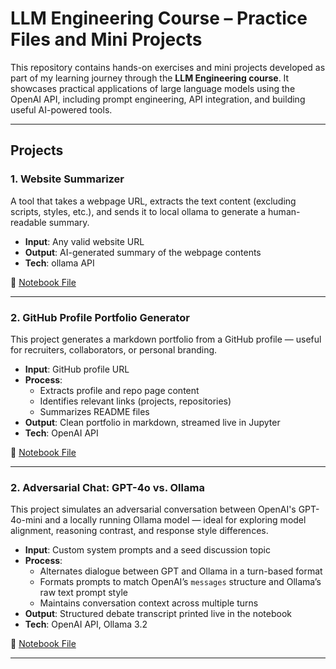 # LLM Engineering Course – Practice Files and Mini Projects

This repository contains hands-on exercises and mini projects developed as part of my learning journey through the **LLM Engineering course**. It showcases practical applications of large language models using the OpenAI API, including prompt engineering, API integration, and building useful AI-powered tools.

---

## Projects

### 1. Website Summarizer

A tool that takes a webpage URL, extracts the text content (excluding scripts, styles, etc.), and sends it to local ollama to generate a human-readable summary.

- **Input**: Any valid website URL
- **Output**: AI-generated summary of the webpage contents
- **Tech**: ollama API

📄 [Notebook File](./Week%201/Website%20Summarization.ipynb)

---

### 2. GitHub Profile Portfolio Generator

This project generates a markdown portfolio from a GitHub profile — useful for recruiters, collaborators, or personal branding.

- **Input**: GitHub profile URL
- **Process**:
  - Extracts profile and repo page content
  - Identifies relevant links (projects, repositories)
  - Summarizes README files
- **Output**: Clean portfolio in markdown, streamed live in Jupyter
- **Tech**: OpenAI API

📄 [Notebook File](./Week%201/GitHub%20Portfolio.ipynb)

---

### 2. Adversarial Chat: GPT-4o vs. Ollama

This project simulates an adversarial conversation between OpenAI's GPT-4o-mini and a locally running Ollama model — ideal for exploring model alignment, reasoning contrast, and response style differences.

- **Input**: Custom system prompts and a seed discussion topic
- **Process**:
  - Alternates dialogue between GPT and Ollama in a turn-based format
  - Formats prompts to match OpenAI’s `messages` structure and Ollama’s raw text prompt style
  - Maintains conversation context across multiple turns
- **Output**: Structured debate transcript printed live in the notebook
- **Tech**: OpenAI API, Ollama 3.2

📄 [Notebook File](./Week%202/Convo%20Chatbots.ipynb)

---
